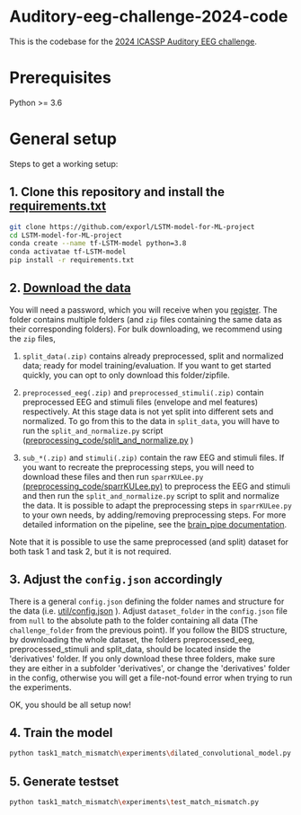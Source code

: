 Auditory-eeg-challenge-2024-code
================================
This is the codebase for the [2024 ICASSP Auditory EEG challenge](https://exporl.github.io/auditory-eeg-challenge-2024).

# Prerequisites

Python >= 3.6

# General setup

Steps to get a working setup:

## 1. Clone this repository and install the [requirements.txt](requirements.txt)
```bash
git clone https://github.com/exporl/LSTM-model-for-ML-project
cd LSTM-model-for-ML-project
conda create --name tf-LSTM-model python=3.8 
conda activatae tf-LSTM-model
pip install -r requirements.txt
```

## 2. [Download the data](https://homes.esat.kuleuven.be/~lbollens/)

You will need a password, which you will receive when you [register](https://exporl.github.io/auditory-eeg-challenge-2024/registration/).
The folder contains multiple folders (and `zip` files containing the same data as their corresponding folders). For bulk downloading, we recommend using the `zip` files, 

   1. `split_data(.zip)` contains already preprocessed, split and normalized data; ready for model training/evaluation. 
If you want to get started quickly, you can opt to only download this folder/zipfile.

   2. `preprocessed_eeg(.zip)` and `preprocessed_stimuli(.zip)` contain preprocessed EEG and stimuli files (envelope and mel features) respectively.
At this stage data is not yet split into different sets and normalized. To go from this to the data in `split_data`, you will have to run the `split_and_normalize.py` script ([preprocessing_code/split_and_normalize.py](./preprocessing_code/split_and_normalize.py) )

   3. `sub_*(.zip)` and `stimuli(.zip)` contain the raw EEG and stimuli files. 
If you want to recreate the preprocessing steps, you will need to download these files and then run `sparrKULee.py` [(preprocessing_code/sparrKULee.py)](./preprocessing_code/sparrKULee.py) to preprocess the EEG and stimuli and then run the `split_and_normalize.py` script to split and normalize the data.
It is possible to adapt the preprocessing steps in `sparrKULee.py` to your own needs, by adding/removing preprocessing steps. For more detailed information on the pipeline, see the [brain_pipe documentation](https://exporl.github.io/brain_pipe/).


Note that it is possible to use the same preprocessed (and split) dataset for both task 1 and task 2, but it is not required.



## 3. Adjust the `config.json` accordingly

There is a general `config.json` defining the folder names and structure for the data (i.e. [util/config.json](./util/config.json) ).
Adjust `dataset_folder` in the `config.json` file from `null` to the absolute path to the folder containing all data (The `challenge_folder` from the previous point). 
If you follow the BIDS structure, by downloading the whole dataset, the folders preprocessed_eeg, preprocessed_stimuli and split_data, should be located inside the 'derivatives' folder. If you only download these three folders, make sure they are either in a subfolder 'derivatives', or change the 'derivatives' folder in the config, otherwise you will get a file-not-found error when trying to run the experiments. 
  

OK, you should be all setup now!

## 4. Train the model 
```bash
python task1_match_mismatch\experiments\dilated_convolutional_model.py
```

## 5. Generate testset
```bash
python task1_match_mismatch\experiments\test_match_mismatch.py
```
